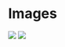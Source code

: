 # Images
<img src="https://user-images.githubusercontent.com/85928033/138610091-fde884f8-2f0d-494b-911a-fa83ead294bc.png"></img>
<img src="https://user-images.githubusercontent.com/85928033/138610386-b3becb1c-6a81-46e5-bbd0-eea2b8e91de3.png"></img>
